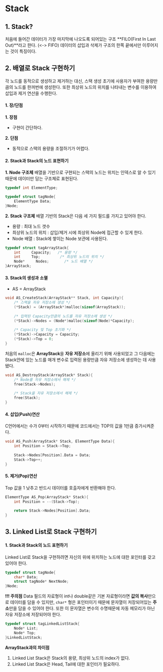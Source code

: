 # Stack
## 1. Stack?
처음에 들어간 데이터가 가장 마지막에 나오도록 되어있는 구조
**FILO(First In Last Out)**라고 한다. (<-> FIFO)
데이터의 삽입과 삭제가 구조의 한쪽 끝에서만 이루어지는 것이 특징이다.

## 2. 배열로 Stack 구현하기
각 노드를 동적으로 생성하고 제거하는 대신, 스택 생성 초기에 사용자가 부여한 용량만큼의 노드를 한꺼번에 생성한다. 또한 최상위 노드의 위치를 나타내는 변수를 이용하여 삽입과 제거 연산을 수행한다.

#### 1. 장/단점
**1. 장점**
* 구현이 간단하다.

**2. 단점**
* 동적으로 스택의 용량을 조절하기가 어렵다.

#### 2. Stack과 Stack의 노드 표현하기
**1. Node 구조체**
배열을 기반으로 구현되는 스택의 노드는 위치는 인덱스로 알 수 있기 때문에 데이터만 담는 구조체로 표현된다.
```c
typedef int ElementType;

typedef struct tagNode{
	ElementType Data;
}Node;
```

**2. Stack 구조체**
배열 기반의 Stack은 다음 세 가지 필드를 가지고 있어야 한다.
* 용량 : 최대 노드 갯수
* 최상위 노드의 위치 : 삽입/제거 시에 최상위 Node에 접근할 수 있게 한다.
* Node 배열 : Stack에 쌓이는 Node 보관에 사용된다.

```c
typedef struct tagArrayStack{
	int		Capacity;	/* 용량 */
    int		Top;		 /* 최상위 노드의 위치 */
    Node*	  Nodes;	   /* 노드 배열 */
}ArrayStack;
```

#### 3. Stack의 생성과 소멸
* AS = ArrayStack

```c
void AS_CreateStack(ArrayStack** Stack, int Capacity){
	/* 스택을 자유 저장소에 생성 */
    (*Stack) = (ArrayStack*)malloc(sizeof(ArrayStack));
    
    /* 입력된 Capacity만큼의 노드를 자유 저장소에 생성 */
    (*Stack)->Nodes = (Node*)malloc(sizeof(Node)*Capacity);
    
    /* Capacity 및 Top 초기화 */
    (*Stack)->Capacity = Capacity;
    (*Stack)->Top = 0;
}
```
처음의 `malloc`은 **ArrayStack**을 **자유 저장소**에 올리기 위해 사용되었고 그 다음에는 Stack안에 있는 노드를 매개 변수로 입력된 용량만큼 자유 저장소에 생성하는 데 사용됐다.

```c
void AS_DestroyStack(ArrayStack* Stack){
	/* Node를 자유 저장소에서 해제 */
    free(Stack->Nodes);
    
    /* Stack을 자유 저장소에서 해제 */
    free(Stack);
}
```

#### 4. 삽입(Push)연산
C언어에서는 수가 0부터 시작하기 때문에 코드에서는 TOP의 값을 1만큼 증가시켜준다.
```c
void AS_Push(ArrayStack* Stack, ElementType Data){
	int Position = Stack->Top;
    
    Stack->Nodes[Position].Data = Data;
    Stack->Top++;
}
```

#### 5. 제거(Pop)연산
Top 값을 1 낮추고 반드시 데이터를 호출자에게 반환해야 한다.
```c
ElementType AS_Pop(ArrayStack* Stack){
	int Position = --(Stack->Top);
    
    return Stack->Nodes[Position].Data;
}
```

## 3. Linked List로 Stack 구현하기
#### 1. Stack과 Stack의 노드 표현하기
Linked List로 Stack을 구현하려면 자신의 위에 위치하는 노드에 대한 포인터를 갖고 있어야 한다.
```c
typedef struct tagNode{
	char* Data;
    struct tagNode* NextNode;
}Node;
```
**!!! 주의점**
Data 필드의 자료형이 int나 double같은 기본 자료형이라면 **값의 복사**만으로 데이터를 담을 수 있지만, `char*` 형은 포인터이기 때문에 문자열이 저장되어있는 **주소**만을 담을 수 있어야 한다. 또한 이 문자열은 변수의 수명때문에 자동 메모리가 아닌 자유 저장소에 저장되어야 한다.

```c
typedef struct tagLinkedListStack{
	Node* List;
    Node* Top;
}LinkedListStack;
```
**ArrayStack과의 차이점**
1. Linked List Stack은 Stack의 용량, 최상위 노드의 index가 없다.
2. Linked List Stack은 Head, Tail에 대한 포인터가 필요하다.

